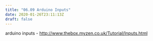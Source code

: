 ```yaml
---
title: "06.09 Arduino Inputs"
date: 2020-01-26T23:11:13Z
draft: false
---
```


arduino inputs - http://www.thebox.myzen.co.uk/Tutorial/Inputs.html

